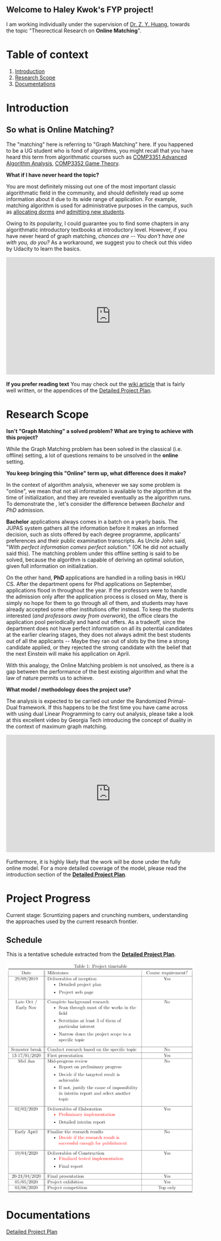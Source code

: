 ## Welcome to Haley Kwok's FYP project!

I am working individually under the supervision of [Dr. Z. Y. Huang](https://i.cs.hku.hk/~zhiyi/), towards the topic "Theorectical Research on **Online Matching**".

# Table of context
1. [Introduction](#introduction)
2. [Research Scope](#research-scope)
3. [Documentations](#documentations)

# Introduction
## So what is **Online Matching**?

The "matching" here is referring to "Graph Matching" here. If you happened to be a UG student who is fond of algorithms, you might recall that you have heard this term from algorithmatic courses such as [COMP3351 Advanced Algorithm Analysis](https://www.cs.hku.hk/index.php/programmes/course-offered?infile=2018/comp3351.html), [COMP3352 Game Theory](https://www.cs.hku.hk/index.php/programmes/course-offered?infile=2019/comp3352.html).

**What if I have never heard the topic?**

You are most definitely missing out one of the most important classic algorithmatic field in the community, and should definitely read up some information about it due to its wide range of application. For example, matching algorithm is used for administrative purposes in the campus, such as [allocating dorms](http://timroughgarden.org/f13/l/l10.pdf) and [admitting new students](https://www.youtube.com/watch?v=xYkiCtlALHA).

Owing to its popularity, I could guarantee you to find some chapters in any algorithmatic introductory textbooks at introductory level. However, if you have never heard of graph matching, _chances are -- You don't have one with you, do you?_ As a workaround, we suggest you to check out this video by Udacity to learn the basics. 

<iframe width="560" height="315" src="https://www.youtube.com/embed/bOJC93XxoFc" frameborder="0" allow="autoplay; encrypted-media" allowfullscreen></iframe>

**If you prefer reading text**
You may check out the [wiki article](https://en.wikipedia.org/wiki/Matching_(graph_theory)) that is fairly well written, or the appendices of the [Detailed Project Plan](#documentations).

# Research Scope

**Isn't "Graph Matching" a solved problem? What are trying to achieve with this project?**

While the Graph Matching problem has been solved in the classical (i.e. offline) setting, a lot of questions remains to be unsolved in the **online** setting.

**You keep bringing this "Online" term up, what difference does it make?**

In the context of algorithm analysis, whenever we say some problem is "online", we mean that not all information is available to the algorithm at the time of initialization, and they are revealed eventually as the algorithm runs. To demonstrate the , let's consider the difference between _Bachelor_ and _PhD_ admission.

**Bachelor** applications always comes in a batch on a yearly basis. The JUPAS system gathers all the information before it makes an informed decision, such as slots offered by each degree programme, applicants' preferences and their public examination transcripts. As Uncle John said, "_With perfect information comes perfect solution._" (OK he did not actually said this). The matching problem under this offline setting is said to be solved, because the algorithm is capable of deriving an optimal solution, given full information on initialization.

On the other hand, **PhD** applications are handled in a rolling basis in HKU CS. After the department opens for Phd applications on September, applications flood in throughout the year. If the professors were to handle the admission only after the application process is closed on May, there is simply no hope for them to go through all of them, and students may have already accepted some other institutions offer instead. To keep the students interested (_and professors away from overwork_), the office clears the application pool periodically and hand out offers. As a tradeoff, since the department does not have perfect information on all its potential candidates at the earlier clearing stages, they does not always admit the best students out of all the applicants -- Maybe they ran out of slots by the time a strong candidate applied, or they rejected the strong candidate with the belief that the next Einstein will make his application on April.

With this analogy, the Online Matching problem is not unsolved, as there is a gap between the performance of the best existing algorithm and what the law of nature permits us to achieve.

**What model / methodology does the project use?**

The analysis is expected to be carried out under the Randomized Primal-Dual framework. If this happens to be the first time you have came across with using dual Linear Programming to carry out analysis, please take a look at this excellent video by Georgia Tech introducing the concept of duality in the context of maximum graph matching.

<iframe width="560" height="315" src="https://www.youtube.com/embed/ULI8fJoiG_c" frameborder="0" allow="autoplay; encrypted-media" allowfullscreen></iframe>

Furthermore, it is highly likely that the work will be done under the fully online model. For a more detailed coverage of the model, please read the introduction section of the [**Detailed Project Plan**](#documentations).

# Project Progress

Current stage: Scruntizing papers and crunching numbers, understanding the approaches used by the current research frontier.

## Schedule

This is a tentative schedule extracted from the [**Detailed Project Plan**](#documentations).

<img src="public/img/schedule.png" alt="schedule"/>

# Documentations

[Detailed Project Plan](https://github.com/haleyk10198/FYP/blob/master/public/doc/Project_plan.pdf?raw=true)
